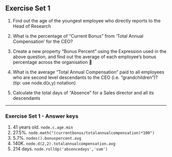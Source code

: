 ## Exercise Set 1

1. Find out the age of the youngest employee who directly reports to the Head of Research

2. What is the percentage of “Current Bonus” from ‘Total Annual Compensation’ for the CEO?

3. Create a new property “Bonus Percent” using the Expression used in the above question, and find out the average of each employee’s bonus percentage across the organisation 

4. What is the average “Total Annual Compensation” paid to all employees who are second level descendants to the CEO (i.e. “grandchildren”)? (tip: use node.d(x,y) notation)

5. Calculate the total days of “Absence” for a Sales director and all its descendants



---
### Exercise Set 1 - Answer keys
1. 41 years old. `node.c.age.min`
2. 27.5%. 
`node.math("(currentbonus/totalannualcompensation)*100")`
3. 5.7%. `nodes().bonuspercent.avg`
4. 140K. `node.d(2,2).totalannualcompensation.avg`
5. 214 days. `node.rollUp('absencedays','sum')`


